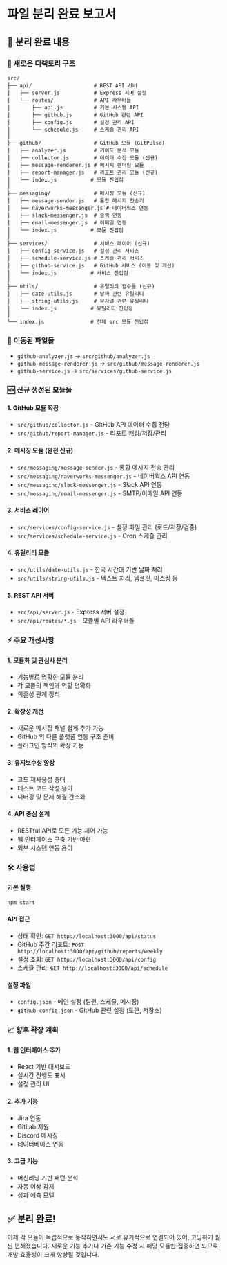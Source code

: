 # 파일 분리 완료 보고서

## 🎯 분리 완료 내용

### 📁 새로운 디렉토리 구조
```
src/
├── api/                    # REST API 서버
│   ├── server.js           # Express 서버 설정
│   └── routes/             # API 라우터들
│       ├── api.js          # 기본 시스템 API
│       ├── github.js       # GitHub 관련 API  
│       ├── config.js       # 설정 관리 API
│       └── schedule.js     # 스케줄 관리 API
│
├── github/                 # GitHub 모듈 (GitPulse)
│   ├── analyzer.js         # 기여도 분석 모듈
│   ├── collector.js        # 데이터 수집 모듈 (신규)
│   ├── message-renderer.js # 메시지 렌더링 모듈
│   ├── report-manager.js   # 리포트 관리 모듈 (신규)
│   └── index.js           # 모듈 진입점
│
├── messaging/              # 메시징 모듈 (신규)
│   ├── message-sender.js   # 통합 메시지 전송기
│   ├── naverworks-messenger.js # 네이버웍스 연동
│   ├── slack-messenger.js  # 슬랙 연동  
│   ├── email-messenger.js  # 이메일 연동
│   └── index.js           # 모듈 진입점
│
├── services/               # 서비스 레이어 (신규)
│   ├── config-service.js   # 설정 관리 서비스
│   ├── schedule-service.js # 스케줄 관리 서비스
│   ├── github-service.js   # GitHub 서비스 (이동 및 개선)
│   └── index.js           # 서비스 진입점
│
├── utils/                  # 유틸리티 함수들 (신규)
│   ├── date-utils.js       # 날짜 관련 유틸리티
│   ├── string-utils.js     # 문자열 관련 유틸리티
│   └── index.js           # 유틸리티 진입점
│
└── index.js               # 전체 src 모듈 진입점
```

### 🔀 이동된 파일들
- `github-analyzer.js` → `src/github/analyzer.js`
- `github-message-renderer.js` → `src/github/message-renderer.js`  
- `github-service.js` → `src/services/github-service.js`

### 🆕 신규 생성된 모듈들

#### 1. **GitHub 모듈 확장**
- `src/github/collector.js` - GitHub API 데이터 수집 전담
- `src/github/report-manager.js` - 리포트 캐싱/저장/관리

#### 2. **메시징 모듈 (완전 신규)**
- `src/messaging/message-sender.js` - 통합 메시지 전송 관리
- `src/messaging/naverworks-messenger.js` - 네이버웍스 API 연동
- `src/messaging/slack-messenger.js` - Slack API 연동
- `src/messaging/email-messenger.js` - SMTP/이메일 API 연동

#### 3. **서비스 레이어**
- `src/services/config-service.js` - 설정 파일 관리 (로드/저장/검증)
- `src/services/schedule-service.js` - Cron 스케줄 관리

#### 4. **유틸리티 모듈**
- `src/utils/date-utils.js` - 한국 시간대 기반 날짜 처리
- `src/utils/string-utils.js` - 텍스트 처리, 템플릿, 마스킹 등

#### 5. **REST API 서버**
- `src/api/server.js` - Express 서버 설정
- `src/api/routes/*.js` - 모듈별 API 라우터들

### ⚡ 주요 개선사항

#### 1. **모듈화 및 관심사 분리**
- 기능별로 명확한 모듈 분리
- 각 모듈의 책임과 역할 명확화
- 의존성 관계 정리

#### 2. **확장성 개선**
- 새로운 메시징 채널 쉽게 추가 가능
- GitHub 외 다른 플랫폼 연동 구조 준비
- 플러그인 방식의 확장 가능

#### 3. **유지보수성 향상**
- 코드 재사용성 증대
- 테스트 코드 작성 용이
- 디버깅 및 문제 해결 간소화

#### 4. **API 중심 설계**
- RESTful API로 모든 기능 제어 가능
- 웹 인터페이스 구축 기반 마련
- 외부 시스템 연동 용이

### 🛠 사용법

#### 기본 실행
```bash
npm start
```

#### API 접근
- 상태 확인: `GET http://localhost:3000/api/status`
- GitHub 주간 리포트: `POST http://localhost:3000/api/github/reports/weekly`
- 설정 조회: `GET http://localhost:3000/api/config`
- 스케줄 관리: `GET http://localhost:3000/api/schedule`

#### 설정 파일
- `config.json` - 메인 설정 (팀원, 스케줄, 메시징)
- `github-config.json` - GitHub 관련 설정 (토큰, 저장소)

### 📈 향후 확장 계획

#### 1. **웹 인터페이스 추가**
- React 기반 대시보드
- 실시간 진행도 표시
- 설정 관리 UI

#### 2. **추가 기능**
- Jira 연동
- GitLab 지원  
- Discord 메시징
- 데이터베이스 연동

#### 3. **고급 기능**
- 머신러닝 기반 패턴 분석
- 자동 이상 감지
- 성과 예측 모델

## ✅ 분리 완료!

이제 각 모듈이 독립적으로 동작하면서도 서로 유기적으로 연결되어 있어, 코딩하기 훨씬 편해졌습니다. 새로운 기능 추가나 기존 기능 수정 시 해당 모듈만 집중하면 되므로 개발 효율성이 크게 향상될 것입니다.
